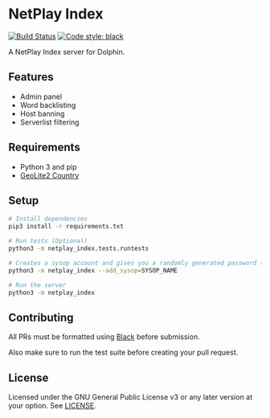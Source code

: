 # NetPlay Index
[![Build Status](https://travis-ci.org/dolphin-emu/netplay-index.svg?branch=master)](https://travis-ci.org/dolphin-emu/netplay-index)
<a href="https://github.com/ambv/black"><img alt="Code style: black" src="https://img.shields.io/badge/code%20style-black-000000.svg"></a>

A NetPlay Index server for Dolphin.

## Features

 - Admin panel
 - Word backlisting
 - Host banning
 - Serverlist filtering

## Requirements

- Python 3 and pip
- [GeoLite2 Country](https://dev.maxmind.com/geoip/geoip2/geolite2/)

## Setup

```bash
# Install dependencies
pip3 install -r requirements.txt

# Run tests (Optional)
python3 -m netplay_index.tests.runtests

# Creates a sysop account and gives you a randomly generated password (can be changed later)
python3 -m netplay_index --add_sysop=SYSOP_NAME

# Run the server
python3 -m netplay_index
```

## Contributing

All PRs must be formatted using [Black](https://github.com/ambv/black) before submission.

Also make sure to run the test suite before creating your pull request.

## License

Licensed under the GNU General Public License v3 or any later version at your option.
See [LICENSE](LICENSE).

